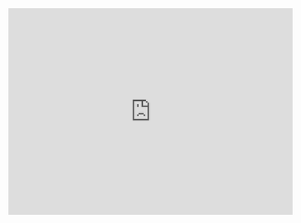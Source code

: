 <iframe src="https://slides.com/pharringtonp19/applications-b46db6/embed" width="576" height="420" title="Course Introduction" scrolling="no" frameborder="0" webkitallowfullscreen mozallowfullscreen allowfullscreen></iframe>